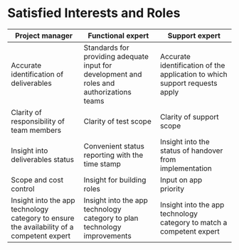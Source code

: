 # Satisfied Interests and Roles

|  Project manager                              |        Functional expert  |    Support expert     |
|-----------------------------------------------|---------------------------|----------------------|
| Accurate identification of deliverables       | Standards for providing adequate input for development and roles and authorizations teams  | Accurate identification of the application to which support requests apply |     
| Clarity of responsibility of team members     |  Clarity of test scope    | Clarity of support scope |     
| Insight into deliverables status              |  Convenient status reporting with the time stamp | Insight into the  status of handover from implementation                    |   
| Scope and cost control                        |  Insight for building roles | Input on app priority |   
| Insight into the app technology category to ensure the availability of a competent expert    |  Insight into the app technology category to plan technology improvements        | Insight into the app technology category to match a competent expert |  
